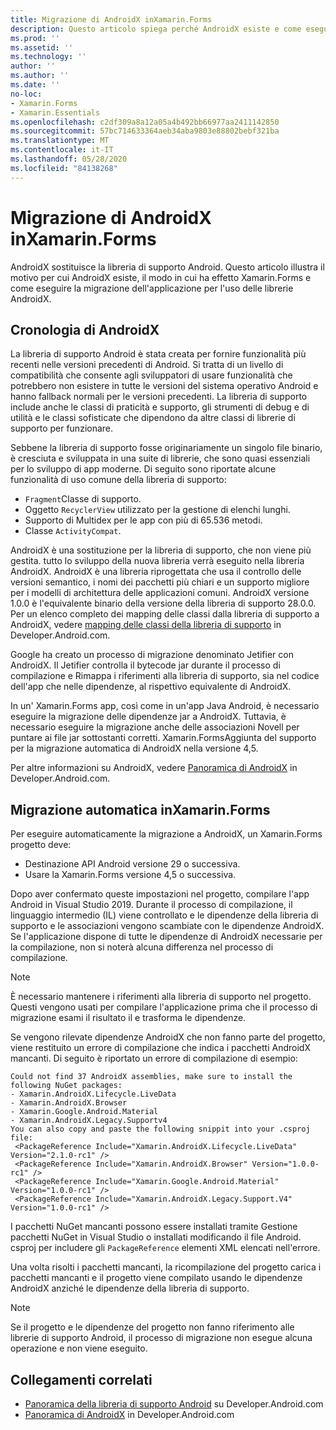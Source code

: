 ```yaml
---
title: Migrazione di AndroidX inXamarin.Forms
description: Questo articolo spiega perché AndroidX esiste e come eseguire la migrazione a AndroidX nell' Xamarin.Forms app.
ms.prod: ''
ms.assetid: ''
ms.technology: ''
author: ''
ms.author: ''
ms.date: ''
no-loc:
- Xamarin.Forms
- Xamarin.Essentials
ms.openlocfilehash: c2df309a8a12a05a4b492bb66977aa2411142850
ms.sourcegitcommit: 57bc714633364aeb34aba9803e88802bebf321ba
ms.translationtype: MT
ms.contentlocale: it-IT
ms.lasthandoff: 05/28/2020
ms.locfileid: "84138268"
---
```

# <a name="androidx-migration-in-xamarinforms"></a>Migrazione di AndroidX inXamarin.Forms

AndroidX sostituisce la libreria di supporto Android. Questo articolo illustra il motivo per cui AndroidX esiste, il modo in cui ha effetto Xamarin.Forms e come eseguire la migrazione dell'applicazione per l'uso delle librerie AndroidX.

## <a name="history-of-androidx"></a>Cronologia di AndroidX

La libreria di supporto Android è stata creata per fornire funzionalità più recenti nelle versioni precedenti di Android. Si tratta di un livello di compatibilità che consente agli sviluppatori di usare funzionalità che potrebbero non esistere in tutte le versioni del sistema operativo Android e hanno fallback normali per le versioni precedenti. La libreria di supporto include anche le classi di praticità e supporto, gli strumenti di debug e di utilità e le classi sofisticate che dipendono da altre classi di librerie di supporto per funzionare.

Sebbene la libreria di supporto fosse originariamente un singolo file binario, è cresciuta e sviluppata in una suite di librerie, che sono quasi essenziali per lo sviluppo di app moderne. Di seguito sono riportate alcune funzionalità di uso comune della libreria di supporto:

- `Fragment`Classe di supporto.
- Oggetto `RecyclerView` utilizzato per la gestione di elenchi lunghi.
- Supporto di Multidex per le app con più di 65.536 metodi.
- Classe `ActivityCompat`.

AndroidX è una sostituzione per la libreria di supporto, che non viene più gestita. tutto lo sviluppo della nuova libreria verrà eseguito nella libreria AndroidX. AndroidX è una libreria riprogettata che usa il controllo delle versioni semantico, i nomi dei pacchetti più chiari e un supporto migliore per i modelli di architettura delle applicazioni comuni. AndroidX versione 1.0.0 è l'equivalente binario della versione della libreria di supporto 28.0.0. Per un elenco completo dei mapping delle classi dalla libreria di supporto a AndroidX, vedere [mapping delle classi della libreria di supporto](https://developer.android.com/jetpack/androidx/migrate/class-mappings) in Developer.Android.com.

Google ha creato un processo di migrazione denominato Jetifier con AndroidX. Il Jetifier controlla il bytecode jar durante il processo di compilazione e Rimappa i riferimenti alla libreria di supporto, sia nel codice dell'app che nelle dipendenze, al rispettivo equivalente di AndroidX.

In un' Xamarin.Forms app, così come in un'app Java Android, è necessario eseguire la migrazione delle dipendenze jar a AndroidX. Tuttavia, è necessario eseguire la migrazione anche delle associazioni Novell per puntare ai file jar sottostanti corretti. Xamarin.FormsAggiunta del supporto per la migrazione automatica di AndroidX nella versione 4,5.

Per altre informazioni su AndroidX, vedere [Panoramica di AndroidX](https://developer.android.com/jetpack/androidx) in Developer.Android.com.

## <a name="automatic-migration-in-xamarinforms"></a>Migrazione automatica inXamarin.Forms

Per eseguire automaticamente la migrazione a AndroidX, un Xamarin.Forms progetto deve:

- Destinazione API Android versione 29 o successiva.
- Usare la Xamarin.Forms versione 4,5 o successiva.

Dopo aver confermato queste impostazioni nel progetto, compilare l'app Android in Visual Studio 2019. Durante il processo di compilazione, il linguaggio intermedio (IL) viene controllato e le dipendenze della libreria di supporto e le associazioni vengono scambiate con le dipendenze AndroidX. Se l'applicazione dispone di tutte le dipendenze di AndroidX necessarie per la compilazione, non si noterà alcuna differenza nel processo di compilazione.

> [!NOTE]
> È necessario mantenere i riferimenti alla libreria di supporto nel progetto. Questi vengono usati per compilare l'applicazione prima che il processo di migrazione esami il risultato il e trasforma le dipendenze.

Se vengono rilevate dipendenze AndroidX che non fanno parte del progetto, viene restituito un errore di compilazione che indica i pacchetti AndroidX mancanti. Di seguito è riportato un errore di compilazione di esempio:

```
Could not find 37 AndroidX assemblies, make sure to install the following NuGet packages:
- Xamarin.AndroidX.Lifecycle.LiveData
- Xamarin.AndroidX.Browser
- Xamarin.Google.Android.Material
- Xamarin.AndroidX.Legacy.Supportv4
You can also copy and paste the following snippit into your .csproj file:
 <PackageReference Include="Xamarin.AndroidX.Lifecycle.LiveData" Version="2.1.0-rc1" />
 <PackageReference Include="Xamarin.AndroidX.Browser" Version="1.0.0-rc1" />
 <PackageReference Include="Xamarin.Google.Android.Material" Version="1.0.0-rc1" />
 <PackageReference Include="Xamarin.AndroidX.Legacy.Support.V4" Version="1.0.0-rc1" />
```

I pacchetti NuGet mancanti possono essere installati tramite Gestione pacchetti NuGet in Visual Studio o installati modificando il file Android. csproj per includere gli `PackageReference` elementi XML elencati nell'errore.

Una volta risolti i pacchetti mancanti, la ricompilazione del progetto carica i pacchetti mancanti e il progetto viene compilato usando le dipendenze AndroidX anziché le dipendenze della libreria di supporto.

> [!NOTE]
> Se il progetto e le dipendenze del progetto non fanno riferimento alle librerie di supporto Android, il processo di migrazione non esegue alcuna operazione e non viene eseguito.

## <a name="related-links"></a>Collegamenti correlati

- [Panoramica della libreria di supporto Android](https://developer.android.com/topic/libraries/support-library/index) su Developer.Android.com
- [Panoramica di AndroidX](https://developer.android.com/jetpack/androidx) in Developer.Android.com
